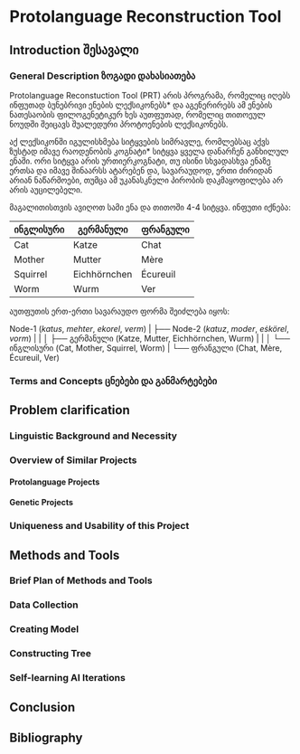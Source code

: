 # Protolanguage Reconstruction Tool

## Introduction შესავალი

### General Description ზოგადი დახასიათება

Protolanguage Reconstuction Tool (PRT) არის პროგრამა, რომელიც იღებს ინფუთად ბუნებრივი ენების ლექსიკონებს* და აგენერირებს ამ ენების ნათესაობის ფილოგენეტიკურ ხეს აუთფუთად, რომელიც თითოეულ ნოუდში შეიცავს შუალედური პროტოენების ლექსიკონებს.

აქ ლექსიკონში იგულისხმება სიტყვების სიმრავლე, რომლებსაც აქვს ზუსტად იმავე რაოდენობის კოგნატი* სიტყვა ყველა დანარჩენ განხილულ ენაში. ორი სიტყვა არის ურთიერკოგნატი, თუ ისინი სხვადასხვა ენაზე ერთსა და იმავე შინაარსს ატარებენ და, სავარაუდოდ, ერთი ძირიდან არიან ნაწარმოები, თუმცა ამ უკანასკნელი პირობის დაკმაყოფილება არ არის აუცილებელი.

მაგალითისთვის ავიღოთ სამი ენა და თითოში 4-4 სიტყვა. ინფუთი იქნება:

| ინგლისური  | გერმანული | ფრანგული |
| ---------- | ---------- | -------- |
| Cat  | Katze  | Chat  |
| Mother  | Mutter  | Mère  |
| Squirrel  | Eichhörnchen  | Écureuil  |
| Worm  | Wurm  | Ver  |

აუთფუთის ერთ-ერთი სავარაუდო ფორმა შეიძლება იყოს:

Node-1 (*katus*, *mehter*, *ekorel*, *verm*)
|
├── Node-2 (*katuz*, *moder*, *eṡkörel*, *vorm*)
|   |
│   ├── გერმანული (Katze, Mutter, Eichhörnchen, Wurm)
|   |
│   └── ინგლისური (Cat, Mother, Squirrel, Worm)
|
└── ფრანგული (Chat, Mère, Écureuil, Ver)

### Terms and Concepts ცნებები და განმარტებები

## Problem clarification

### Linguistic Background and Necessity

### Overview of Similar Projects

#### Protolanguage Projects
#### Genetic Projects

### Uniqueness and Usability of this Project

## Methods and Tools

### Brief Plan of Methods and Tools

### Data Collection

### Creating Model

### Constructing Tree

### Self-learning AI Iterations

## Conclusion

## Bibliography
